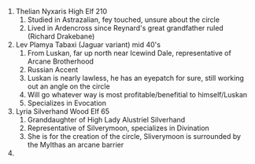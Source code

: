 1. Thelian Nyxaris High Elf 210
	1. Studied in Astrazalian, fey touched, unsure about the circle
	2. Lived in Ardencross since Reynard's great grandfather ruled (Richard Drakebane)
2. Lev Plamya Tabaxi (Jaguar variant) mid 40's
	1. From Luskan, far up north near Icewind Dale, representative of Arcane Brotherhood
	2. Russian Accent
	3. Luskan is nearly lawless, he has an eyepatch for sure, still working out an angle on the circle
	4. Will go whatever way is most profitable/benefitial to himself/Luskan
	5. Specializes in Evocation
3. Lyria Silverhand Wood Elf 65
	1. Granddaughter of High Lady Alustriel Silverhand
	2. Representative of Silverymoon, specializes in Divination
	3. She is for the creation of the circle, Sliverymoon is surrounded by the Mylthas an arcane barrier
4. 